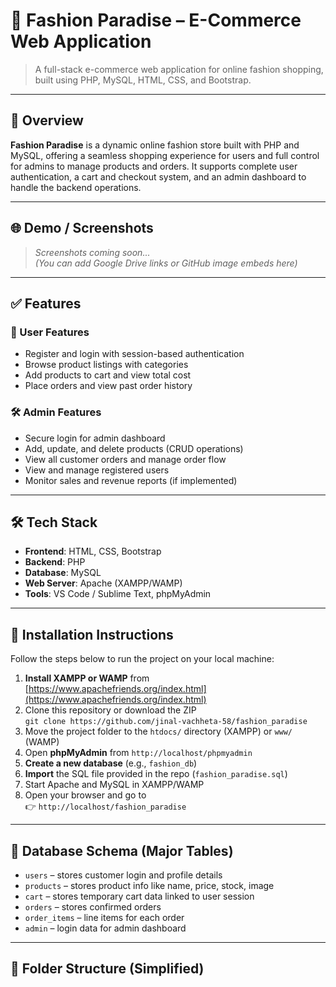 # 👗 Fashion Paradise – E-Commerce Web Application

> A full-stack e-commerce web application for online fashion shopping, built using PHP, MySQL, HTML, CSS, and Bootstrap.

---

## 📌 Overview

**Fashion Paradise** is a dynamic online fashion store built with PHP and MySQL, offering a seamless shopping experience for users and full control for admins to manage products and orders. It supports complete user authentication, a cart and checkout system, and an admin dashboard to handle the backend operations.

---

## 🌐 Demo / Screenshots

> *Screenshots coming soon...*  
> *(You can add Google Drive links or GitHub image embeds here)*

---

## ✅ Features

### 👤 User Features
- Register and login with session-based authentication
- Browse product listings with categories
- Add products to cart and view total cost
- Place orders and view past order history

### 🛠️ Admin Features
- Secure login for admin dashboard
- Add, update, and delete products (CRUD operations)
- View all customer orders and manage order flow
- View and manage registered users
- Monitor sales and revenue reports (if implemented)

---

## 🛠️ Tech Stack

- **Frontend**: HTML, CSS, Bootstrap
- **Backend**: PHP
- **Database**: MySQL
- **Web Server**: Apache (XAMPP/WAMP)
- **Tools**: VS Code / Sublime Text, phpMyAdmin

---

## 🚀 Installation Instructions

Follow the steps below to run the project on your local machine:

1. **Install XAMPP or WAMP** from [https://www.apachefriends.org/index.html](https://www.apachefriends.org/index.html)
2. Clone this repository or download the ZIP  
   `git clone https://github.com/jinal-vachheta-58/fashion_paradise`
3. Move the project folder to the `htdocs/` directory (XAMPP) or `www/` (WAMP)
4. Open **phpMyAdmin** from `http://localhost/phpmyadmin`
5. **Create a new database** (e.g., `fashion_db`)
6. **Import** the SQL file provided in the repo (`fashion_paradise.sql`)
7. Start Apache and MySQL in XAMPP/WAMP
8. Open your browser and go to  
   👉 `http://localhost/fashion_paradise`

---

## 🧱 Database Schema (Major Tables)

- `users` – stores customer login and profile details  
- `products` – stores product info like name, price, stock, image  
- `cart` – stores temporary cart data linked to user session  
- `orders` – stores confirmed orders  
- `order_items` – line items for each order  
- `admin` – login data for admin dashboard  


---

## 📁 Folder Structure (Simplified)

